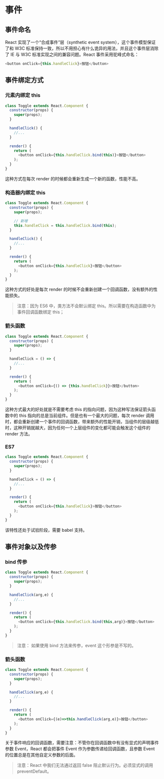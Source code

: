 # 事件

## 事件命名
React 实现了一个“合成事件”层（synthetic event system），这个事件模型保证了和 W3C 标准保持一致，所以不用担心有什么诡异的用法，并且这个事件层消除了 IE 与 W3C 标准实现之间的兼容问题。React 事件采用驼峰式命名：

``` js
<button onClick={this.handleClick}>按钮</button>
```

## 事件绑定方式
### 元素内绑定 this
``` js
class Toggle extends React.Component {
  constructor(props) {
    super(props);
  }

  handleClick() {
    //...
  }

  render() {
    return (
      <button onClick={this.handleClick.bind(this)}>按钮</button>
    );
  }
}
```

这种方式在每次 render 的时候都会重新生成一个新的函数，性能不高。

### 构造器内绑定 this
``` js
class Toggle extends React.Component {
  constructor(props) {
    super(props);

    // 新增
    this.handleClick = this.handleClick.bind(this);
  }

  handleClick() {
    //...
  }

  render() {
    return (
      <button onClick={this.handleClick}>按钮</button>
    );
  }
}
```

这种方式的好处是每次 render 的时候不会重新创建一个回调函数，没有额外的性能损失。

> 注意：因为 ES6 中，类方法不会默认绑定 this。所以需要在构造函数中为事件回调函数绑定 this；

### 箭头函数
``` js
class Toggle extends React.Component {
  constructor(props) {
    super(props);
  }

  handleClick = () => {
    //...
  }

  render() {
    return (
      <button onClick={() => {this.handleClick}}>按钮</button>
    );
  }
}
```

这种方式最大的好处就是不需要考虑 this 的指向问题，因为这种写法保证箭头函数中的 this 指向的总是当前组件。但是也有一个最大的问题，每次 render 调用时，都会重新创建一个事件的回调函数，带来额外的性能开销，当组件的层级越低时，这种开销就越大，因为任何一个上层组件的变化都可能会触发这个组件的 render 方法。

### ES7
``` js
class Toggle extends React.Component {
  constructor(props) {
    super(props);
  }

  handleClick = () => {
    //...
  }

  render() {
    return (
      <button onClick={this.handleClick}>按钮</button>
    );
  }
}
```

该特性还处于试验阶段，需要 babel 支持。


## 事件对象以及传参
### bind 传参
``` js
class Toggle extends React.Component {
  constructor(props) {
    super(props);
  }

  handleClick(arg,e) {
    //...
  }

  render() {
    return (
      <button onClick={this.handleClick.bind(this,arg)}>按钮</button>
    );
  }
}
```

> 注意： 如果使用 bind 方法来传参，event 这个形参是不写的。

### 箭头函数
``` js
class Toggle extends React.Component {
  constructor(props) {
    super(props);
  }

  handleClick(arg,e) {
    //...
  }

  render() {
    return (
      <button onClick={(e)=>this.handleClick(arg,e)}>按钮</button>
    );
  }
}
```

关于事件响应的回调函数，需要注意：不管你在回调函数中有没有显式的声明事件参数 Event，React 都会把事件 Event 作为参数传递给回调函数，且参数 Event 的位置总是在其他自定义参数的后面。

> 注意：React 中我们无法通过返回 false 阻止默认行为。必须显式的调用 preventDefault。
